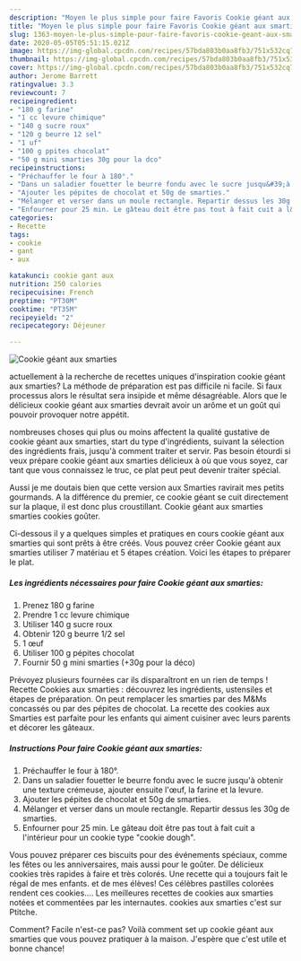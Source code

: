 ```yaml
---
description: "Moyen le plus simple pour faire Favoris Cookie géant aux smarties"
title: "Moyen le plus simple pour faire Favoris Cookie géant aux smarties"
slug: 1363-moyen-le-plus-simple-pour-faire-favoris-cookie-geant-aux-smarties
date: 2020-05-05T05:51:15.021Z
image: https://img-global.cpcdn.com/recipes/57bda803b0aa8fb3/751x532cq70/cookie-geant-aux-smarties-photo-principale-de-la-recette.jpg
thumbnail: https://img-global.cpcdn.com/recipes/57bda803b0aa8fb3/751x532cq70/cookie-geant-aux-smarties-photo-principale-de-la-recette.jpg
cover: https://img-global.cpcdn.com/recipes/57bda803b0aa8fb3/751x532cq70/cookie-geant-aux-smarties-photo-principale-de-la-recette.jpg
author: Jerome Barrett
ratingvalue: 3.3
reviewcount: 7
recipeingredient:
- "180 g farine"
- "1 cc levure chimique"
- "140 g sucre roux"
- "120 g beurre 12 sel"
- "1 uf"
- "100 g ppites chocolat"
- "50 g mini smarties 30g pour la dco"
recipeinstructions:
- "Préchauffer le four à 180°."
- "Dans un saladier fouetter le beurre fondu avec le sucre jusqu&#39;à obtenir une texture crémeuse, ajouter ensuite l&#39;œuf, la farine et la levure."
- "Ajouter les pépites de chocolat et 50g de smarties."
- "Mélanger et verser dans un moule rectangle. Repartir dessus les 30g de smarties."
- "Enfourner pour 25 min. Le gâteau doit être pas tout à fait cuit a l&#39;intérieur pour un cookie type &#34;cookie dough&#34;."
categories:
- Recette
tags:
- cookie
- gant
- aux

katakunci: cookie gant aux 
nutrition: 250 calories
recipecuisine: French
preptime: "PT30M"
cooktime: "PT35M"
recipeyield: "2"
recipecategory: Déjeuner

---
```



![Cookie géant aux smarties](https://img-global.cpcdn.com/recipes/57bda803b0aa8fb3/751x532cq70/cookie-geant-aux-smarties-photo-principale-de-la-recette.jpg)

actuellement à la recherche de recettes uniques d'inspiration cookie géant aux smarties? La méthode de préparation est pas difficile ni facile. Si faux processus alors le résultat sera insipide et même désagréable. Alors que le délicieux cookie géant aux smarties devrait avoir un arôme et un goût qui pouvoir provoquer notre appétit.

nombreuses choses qui plus ou moins affectent la qualité gustative de cookie géant aux smarties, start du type d'ingrédients, suivant la sélection des ingrédients frais, jusqu'à comment traiter et servir. Pas besoin étourdi si veux prépare cookie géant aux smarties délicieux à où que vous soyez, car tant que vous connaissez le truc, ce plat peut peut devenir traiter spécial.

Aussi je me doutais bien que cette version aux Smarties ravirait mes petits gourmands. A la différence du premier, ce cookie géant se cuit directement sur la plaque, il est donc plus croustillant. Cookie géant aux smarties smarties cookies goûter.


Ci-dessous il y a quelques simples et pratiques en cours cookie géant aux smarties qui sont prêts à être créés. Vous pouvez créer Cookie géant aux smarties utiliser 7 matériau et 5 étapes création. Voici les étapes to préparer le plat.

<!--inarticleads1-->

##### Les ingrédients nécessaires pour faire Cookie géant aux smarties:

1. Prenez 180 g farine
1. Prendre 1 cc levure chimique
1. Utiliser 140 g sucre roux
1. Obtenir 120 g beurre 1/2 sel
1.  1 œuf
1. Utiliser 100 g pépites chocolat
1. Fournir 50 g mini smarties (+30g pour la déco)


Prévoyez plusieurs fournées car ils disparaîtront en un rien de temps ! Recette Cookies aux smarties : découvrez les ingrédients, ustensiles et étapes de préparation. On peut remplacer les smarties par des M&amp;Ms concassés ou par des pépites de chocolat. La recette des cookies aux Smarties est parfaite pour les enfants qui aiment cuisiner avec leurs parents et décorer les gâteaux. 

<!--inarticleads2-->

##### Instructions Pour faire Cookie géant aux smarties:

1. Préchauffer le four à 180°.
1. Dans un saladier fouetter le beurre fondu avec le sucre jusqu&#39;à obtenir une texture crémeuse, ajouter ensuite l&#39;œuf, la farine et la levure.
1. Ajouter les pépites de chocolat et 50g de smarties.
1. Mélanger et verser dans un moule rectangle. Repartir dessus les 30g de smarties.
1. Enfourner pour 25 min. Le gâteau doit être pas tout à fait cuit a l&#39;intérieur pour un cookie type &#34;cookie dough&#34;.


Vous pouvez préparer ces biscuits pour des événements spéciaux, comme les fêtes ou les anniversaires, mais aussi pour le goûter. De délicieux cookies très rapides à faire et très colorés. Une recette qui a toujours fait le régal de mes enfants. et de mes élèves! Ces célèbres pastilles colorées rendent ces cookies…. Les meilleures recettes de cookies aux smarties notées et commentées par les internautes. cookies aux smarties c&#39;est sur Ptitche. 


Comment? Facile n'est-ce pas? Voilà comment set up cookie géant aux smarties que vous pouvez pratiquer à la maison. J'espère que c'est utile et bonne chance!
